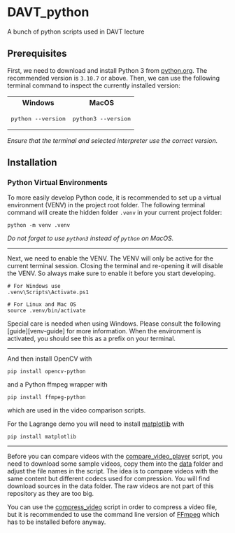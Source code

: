 # DAVT_python
 A bunch of python scripts used in DAVT lecture

## Prerequisites

First, we need to download and install Python 3 from [python.org](https://www.python.org/downloads/). The recommended
version is `3.10.7` or above. Then, we can use the following terminal command to inspect the currently installed
version:
<table>
<tr>
<th>
Windows
</th>
<th>
MacOS
</th>
</tr>

<tr>

<td>
<pre>
python --version
</pre>
</td>

<td>
<pre>
python3 --version
</pre>
</td>

</tr>
</table>


*Ensure that the terminal and selected interpreter use the correct version.*

## Installation

### Python Virtual Environments

To more easily develop Python code, it is recommended to set up a virtual environment (VENV) in the project root folder.
The following terminal command will create the hidden folder `.venv` in your current project folder:

```shell
python -m venv .venv
```

*Do not forget to use ```python3``` instead of ```python``` on MacOS.*

---

Next, we need to enable the VENV. The VENV will only be active for the current terminal session. Closing the terminal and re-opening it will disable the VENV. So always make sure to enable it before you start developing.

```shell
# For Windows use
.venv\Scripts\Activate.ps1

# For Linux and Mac OS
source .venv/bin/activate
```

Special care is needed when using Windows. Please consult the following [guide][venv-guide] for more information. When the environment is activated, you should see this as a prefix on your terminal.

---

And then install OpenCV with

```pip install opencv-python```

and a Python ffmpeg wrapper with

```pip install ffmpeg-python```

which are used in the video comparison scripts.

For the Lagrange demo you will need to install [matplotlib](https://matplotlib.org/stable/users/getting_started/) with

```pip install matplotlib```

---

Before you can compare videos with the [compare_video_player](./compare_video_player.py) script, you need to download some sample videos, copy them into the [data](./data/) folder and adjust the file names in the script. The idea is to compare videos with the same content but different codecs used for compression. You will find download sources in the data folder. The raw videos are not part of this repository as they are too big.

You can use the [compress_video](./compress_video.py) script in order to compress a video file, but it is recommended to use the command line version of [FFmpeg](https://ffmpeg.org/download.html) which has to be installed before anyway.